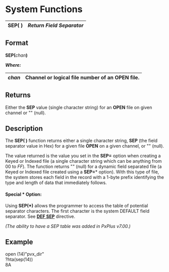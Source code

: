# System Functions

**SEP( )** |  **_Return Field Separator_**  
---|---  
  
##  Format

**SEP(**_chan_**)**

**_Where:_**

_chan_ |  Channel or logical file number of an **OPEN** file.  
---|---  
  
##  Returns

Either the **SEP** value (single character string) for an **OPEN** file on given channel or "" (null).

##  Description

The **SEP( )** function returns either a single character string, **SEP** (the field separator value in Hex) for a given file **OPEN** on a given channel, or "" (null).

The value returned is the value you set in the **SEP=** option when creating a Keyed or Indexed file (a single character string which can be anything from $00$ to $FF$). The function returns "" (null) for a dynamic field separated file (a Keyed or Indexed file created using a **SEP=*** option). With this type of file, the system stores each field in the record with a 1-byte prefix identifying the type and length of data that immediately follows.

#### **Special * Option:**  
Using **SEP(*)** allows the programmer to access the table of potential separator characters. The first character is the system DEFAULT field separator. See [**DEF SEP**](../directives/def_cvs~dte~lcs~ucs.md) directive.

_(The ability to have a SEP table was added in PxPlus v7.00.)_

##  Example

open (14)"pvx_dir"  
?hta(sep(14))  
8A
